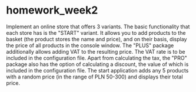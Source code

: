 # homework_week2
Implement an online store that offers 3 variants.
The basic functionality that each store has is the "START" variant. It allows you to add products to the basket (the product stores the name and price), and on their basis, display the price of all products in the console window.
The "PLUS" package additionally allows adding VAT to the resulting price. The VAT rate is to be included in the configuration file.
Apart from calculating the tax, the "PRO" package also has the option of calculating a discount, the value of which is included in the configuration file.
The start application adds any 5 products with a random price (in the range of PLN 50-300) and displays their total price.
